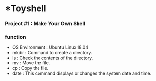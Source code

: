 # *Toyshell

### Project #1 : Make Your Own Shell
 
 ### function
  - OS Environment : Ubuntu Linux 18.04
 - mkdir : Command to create a directory. 
 - ls : Check the contents of the directory.
 - mv : Move the file.
 - cp : Copy the file.
 - date : This command displays or changes the system date and time.
